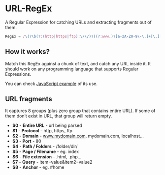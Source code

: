 URL-RegEx
=========

A Regular Expression for catching URLs and extracting fragments out of them.

``` javascript
RegEx = /\(?\b(?:(http|https|ftp):\/\/)?((?:www.)?[a-zA-Z0-9\-\.]+[\.][a-zA-Z]{2,4}|localhost(?=\/))(?::(\d*))?(?=[\s\/,\.\)])([\/]{1}[^\s\?]*[\/]{1})*(?:\/?([^\s\n\?\[\]\{\}\#]*(?:(?=\.)){1}|[^\s\n\?\[\]\{\}\.\#]*)?([\.]{1}[^\s\?\#]*)?)?(?:\?{1}([^\s\n\#\[\]\(\)]*))?([\#][^\s\n]*)?\)?/;
```

## How it works?

Match this RegEx against a chunk of text, and catch any URL inside it.
It should work on any programming language that supports Regular Expressions.

You can check [JavaScript example](http://someweblog.com/url-regular-expression-javascript-link-shortener/) of its use.

## URL fragments

It captures 8 groups (plus zero group that contains entire URL). If some of them don’t exist in URL, that group will return empty.

* **$0** - **Entire URL** - url being parsed
* **$1** - **Protocol** - http, https, ftp
* **$2** - **Domain** - www.mydomain.com, mydomain.com, localhost...
* **$3** - **Port** - 80
* **$4** - **Path / Folders** - /folder/dir/
* **$5** - **Page / Filename** - eg. index
* **$6** - **File extension** - .html, .php...
* **$7** - **Query** - item=value&item2=value2
* **$8** - **Anchor** - eg. #home
